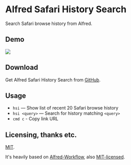 Alfred Safari History Search
=================

Search Safari browse history from Alfred.

Demo
----

![][demo]


Download
--------

Get Alfred Safari History Search from [GitHub][gh-releases].


Usage
-----

- `hsi` — Show list of recent 20 Safari browse history
- `hsi <query>` — Search for history matching `<query>`
- `cmd c` - Copy link URL


Licensing, thanks etc.
----------------------

[MIT][mit].

It's heavily based on [Alfred-Workflow][alfred-workflow], also [MIT-licensed][mit].



[mit]: http://opensource.org/licenses/MIT
[alfred-workflow]: http://www.deanishe.net/alfred-workflow/
[gh-releases]: https://github.com/rx2130/alfred-safari-history-search/releases
[demo]: https://raw.githubusercontent.com/rx2130/alfred-safari-history-search/master/demo.gif
